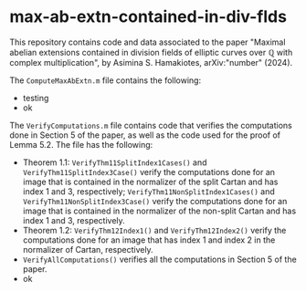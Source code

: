# max-ab-extn-contained-in-div-flds

This repository contains code and data associated to the paper "Maximal abelian extensions contained in division fields of elliptic curves over $\mathbb{Q}$ with complex multiplication", by Asimina S. Hamakiotes, arXiv:"number" (2024).


The ```ComputeMaxAbExtn.m``` file contains the following: 
* testing
* ok

The ```VerifyComputations.m``` file contains code that verifies the computations done in Section 5 of the paper, as well as the code used for the proof of Lemma 5.2. The file has the following: 
* Theorem 1.1: ```VerifyThm11SplitIndex1Cases()``` and ```VerifyThm11SplitIndex3Case()``` verify the computations done for an image that is contained in the normalizer of the split Cartan and has index 1 and 3, respectively; ```VerifyThm11NonSplitIndex1Cases()``` and ```VerifyThm11NonSplitIndex3Case()``` verify the computations done for an image that is contained in the normalizer of the non-split Cartan and has index 1 and 3, respectively.
* Theorem 1.2: ```VerifyThm12Index1()``` and ```VerifyThm12Index2()``` verify the computations done for an image that has index 1 and index 2 in the normalizer of Cartan, respectively.
* ```VerifyAllComputations()``` verifies all the computations in Section 5 of the paper. 
* ok
